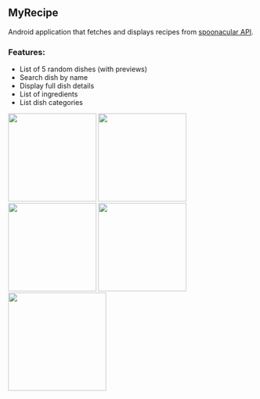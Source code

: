 ## MyRecipe
Android application that fetches and displays recipes from [spoonacular API](https://spoonacular.com/food-api). 
### Features:
- List of 5 random dishes (with previews)
- Search dish by name
- Display full dish details
- List of ingredients
- List dish categories

<img src="https://github.com/olndl/MyRecipe/blob/f/MyRecipe-addSearchLine/app/src/main/res/drawable-v24/screen_main.png" width="180"> <img src="https://github.com/olndl/MyRecipe/blob/f/MyRecipe-addSearchLine/app/src/main/res/drawable-v24/screen_spinner.png" width="180"> <img src="https://github.com/olndl/MyRecipe/blob/f/MyRecipe-addSearchLine/app/src/main/res/drawable-v24/screen_search.png" width="180">
<img src="https://github.com/olndl/MyRecipe/blob/f/MyRecipe-addSearchLine/app/src/main/res/drawable-v24/screen_details.png" width="180"> <img src="https://github.com/olndl/MyRecipe/blob/f/MyRecipe-addSearchLine/app/src/main/res/drawable-v24/screen_recipe_detils.gif" width="200">
